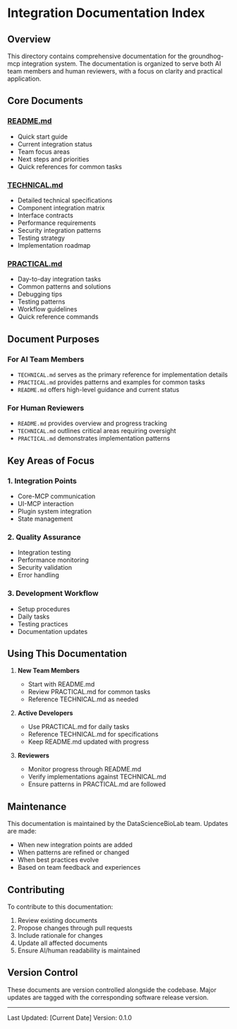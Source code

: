 # Integration Documentation Index

## Overview
This directory contains comprehensive documentation for the groundhog-mcp integration system. The documentation is organized to serve both AI team members and human reviewers, with a focus on clarity and practical application.

## Core Documents

### [README.md](./README.md)
- Quick start guide
- Current integration status
- Team focus areas
- Next steps and priorities
- Quick references for common tasks

### [TECHNICAL.md](./TECHNICAL.md)
- Detailed technical specifications
- Component integration matrix
- Interface contracts
- Performance requirements
- Security integration patterns
- Testing strategy
- Implementation roadmap

### [PRACTICAL.md](./PRACTICAL.md)
- Day-to-day integration tasks
- Common patterns and solutions
- Debugging tips
- Testing patterns
- Workflow guidelines
- Quick reference commands

## Document Purposes

### For AI Team Members
- `TECHNICAL.md` serves as the primary reference for implementation details
- `PRACTICAL.md` provides patterns and examples for common tasks
- `README.md` offers high-level guidance and current status

### For Human Reviewers
- `README.md` provides overview and progress tracking
- `TECHNICAL.md` outlines critical areas requiring oversight
- `PRACTICAL.md` demonstrates implementation patterns

## Key Areas of Focus

### 1. Integration Points
- Core-MCP communication
- UI-MCP interaction
- Plugin system integration
- State management

### 2. Quality Assurance
- Integration testing
- Performance monitoring
- Security validation
- Error handling

### 3. Development Workflow
- Setup procedures
- Daily tasks
- Testing practices
- Documentation updates

## Using This Documentation

1. **New Team Members**
   - Start with README.md
   - Review PRACTICAL.md for common tasks
   - Reference TECHNICAL.md as needed

2. **Active Developers**
   - Use PRACTICAL.md for daily tasks
   - Reference TECHNICAL.md for specifications
   - Keep README.md updated with progress

3. **Reviewers**
   - Monitor progress through README.md
   - Verify implementations against TECHNICAL.md
   - Ensure patterns in PRACTICAL.md are followed

## Maintenance

This documentation is maintained by the DataScienceBioLab team. Updates are made:
- When new integration points are added
- When patterns are refined or changed
- When best practices evolve
- Based on team feedback and experiences

## Contributing

To contribute to this documentation:
1. Review existing documents
2. Propose changes through pull requests
3. Include rationale for changes
4. Update all affected documents
5. Ensure AI/human readability is maintained

## Version Control

These documents are version controlled alongside the codebase. Major updates are tagged with the corresponding software release version.

---

Last Updated: [Current Date]
Version: 0.1.0 